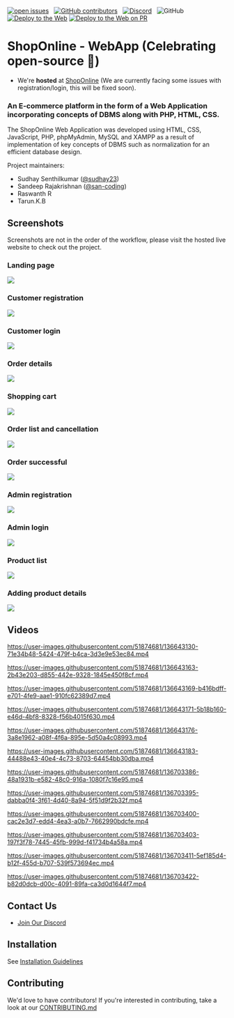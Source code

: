 [![open issues](https://img.shields.io/github/issues/sudhay23/ShopOnline-Web-App)](https://github.com/sudhay23/ShopOnline-Web-App/issues) &nbsp;
[![GitHub contributors](https://img.shields.io/github/contributors/sudhay23/ShopOnline-Web-App)](https://github.com/sudhay23/ShopOnline-Web-App/graphs/contributors) &nbsp;
[![Discord](https://img.shields.io/discord/893535629277818950?color=blueviolet&label=discord&logo=discord&logoColor=white)](https://discord.gg/yhtkaawfNq) &nbsp;
![GitHub](https://img.shields.io/github/license/sudhay23/ShopOnline-Web-App?color=9cf) &nbsp;
[![Deploy to the Web](https://github.com/sudhay23/ShopOnline-Web-App/actions/workflows/webhost.yml/badge.svg)](https://github.com/sudhay23/ShopOnline-Web-App/actions/workflows/webhost.yml)
[![Deploy to the Web on PR](https://github.com/sudhay23/ShopOnline-Web-App/actions/workflows/webhost_pr.yml/badge.svg)](https://github.com/sudhay23/ShopOnline-Web-App/actions/workflows/webhost_pr.yml)

# ShopOnline - WebApp (Celebrating open-source 🎉)



-   We're **hosted** at [ShopOnline](https://shoponline-web.000webhostapp.com/) (We are currently facing some issues with registration/login, this will be fixed soon).

### An E-commerce platform in the form of a Web Application incorporating concepts of DBMS along with PHP, HTML, CSS.

The ShopOnline Web Application was developed using HTML, CSS, JavaScript, PHP, phpMyAdmin, MySQL and XAMPP as a result of implementation of key concepts of DBMS such as normalization for an efficient database design.

Project maintainers:

-   Sudhay Senthilkumar ([@sudhay23](https://github.com/sudhay23))
-   Sandeep Rajakrishnan ([@san-coding](https://github.com/san-coding))
-   Raswanth R
-   Tarun.K.B


## Screenshots

Screenshots are not in the order of the workflow, please visit the hosted live website to check out the project.

### Landing page
![](.github/images/00-Landing-page.png)

### Customer registration
![](.github/images/01-Customer-registration.png)

### Customer login
![](.github/images/02-Customer-login.png)

### Order details
![](.github/images/03-Order-details.png)

### Shopping cart
![](.github/images/04-Shopping-cart.png)

### Order list and cancellation
![](.github/images/05-Order-list-and-cancellation.png)

### Order successful
![](.github/images/06-Order-successful.png)

### Admin registration
![](.github/images/07-Admin-registration.png)

### Admin login
![](.github/images/08-Admin-login.png)

### Product list
![](.github/images/09-Product-list.png)

### Adding product details
![](.github/images/10-Adding-product-details.png)


## Videos

https://user-images.githubusercontent.com/51874681/136643130-71e34b48-5424-479f-b4ca-3d3e9e53ec84.mp4

https://user-images.githubusercontent.com/51874681/136643163-2b43e203-d855-442e-9328-1845e450f8cf.mp4

https://user-images.githubusercontent.com/51874681/136643169-b416bdff-e701-4fe9-aae1-910fc62389d7.mp4

https://user-images.githubusercontent.com/51874681/136643171-5b18b160-e46d-4bf8-8328-f56b4015f630.mp4

https://user-images.githubusercontent.com/51874681/136643176-3a8e1962-a08f-4f6a-895e-5d50a4c08993.mp4

https://user-images.githubusercontent.com/51874681/136643183-44488e43-40e4-4c73-8703-64454bb30dba.mp4

https://user-images.githubusercontent.com/51874681/136703386-48a1931b-e582-48c0-916a-1080f7c16e95.mp4

https://user-images.githubusercontent.com/51874681/136703395-dabba0f4-3f61-4d40-8a94-5f51d9f2b32f.mp4

https://user-images.githubusercontent.com/51874681/136703400-cac2e3d7-edd4-4ea3-a0b7-7662990bdcfe.mp4

https://user-images.githubusercontent.com/51874681/136703403-197f3f78-7445-45fb-999d-f41734b4a58a.mp4

https://user-images.githubusercontent.com/51874681/136703411-5ef185d4-b12f-455d-b707-539f573694ec.mp4

https://user-images.githubusercontent.com/51874681/136703422-b82d0dcb-d00c-4091-89fa-ca3d0d1644f7.mp4





## Contact Us

-   [Join Our Discord](https://discord.gg/yhtkaawfNq)

## Installation

See [Installation Guidelines](installation_guidelines.md)

## Contributing

We'd love to have contributors! If you're interested in contributing, take a look at our [CONTRIBUTING.md](./CONTRIBUTING.md)
